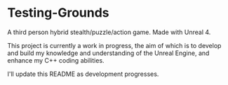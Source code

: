 # Testing-Grounds
A third person hybrid stealth/puzzle/action game. Made with Unreal 4.

This project is currently a work in progress, the aim of which is to develop and build my knowledge and understanding of the Unreal Engine, and enhance my C++ coding abilities.

I'll update this README as development progresses.
